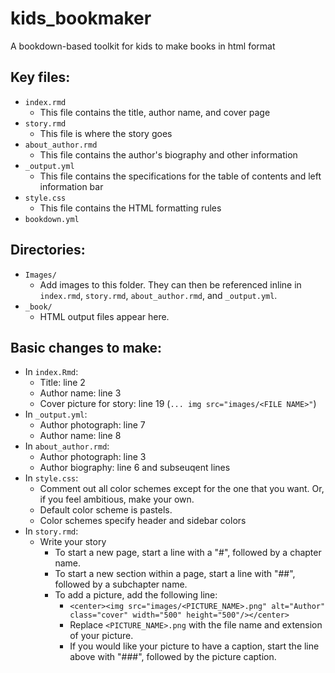 # kids_bookmaker
A bookdown-based toolkit for kids to make books in html format

## Key files:

* `index.rmd`
  * This file contains the title, author name, and cover page
* `story.rmd`
  * This file is where the story goes
* `about_author.rmd`
  * This file contains the author's biography and other information
* `_output.yml`
  * This file contains the specifications for the table of contents and left information bar
* `style.css`
  * This file contains the HTML formatting rules
* `bookdown.yml`

## Directories:

* `Images/`
  * Add images to this folder. They can then be referenced inline in `index.rmd`, `story.rmd`, `about_author.rmd`, and `_output.yml`.
* `_book/`
  * HTML output files appear here.
  
## Basic changes to make:

* In `index.Rmd`:
  * Title: line 2
  * Author name: line 3
  * Cover picture for story: line 19 (`... img src="images/<FILE NAME>"`)
* In `_output.yml`:
  * Author photograph: line 7
  * Author name: line 8
* In `about_author.rmd`:
  * Author photograph: line 3
  * Author biography: line 6 and subseuqent lines
* In `style.css`:
  * Comment out all color schemes except for the one that you want. Or, if you feel ambitious, make your own.
  * Default color scheme is pastels.
  * Color schemes specify header and sidebar colors
* In `story.rmd`:
  * Write your story
    * To start a new page, start a line with a "#", followed by a chapter name.
    * To start a new section within a page, start a line with "##", followed by a subchapter name.
    * To add a picture, add the following line:
      * `<center><img src="images/<PICTURE_NAME>.png" alt="Author" class="cover" width="500" height="500"/></center>`
      * Replace `<PICTURE_NAME>.png` with the file name and extension of your picture.
      * If you would like your picture to have a caption, start the line above with "###", followed by the picture caption.
